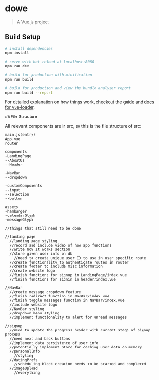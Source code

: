 # dowe

> A Vue.js project

## Build Setup

``` bash
# install dependencies
npm install

# serve with hot reload at localhost:8080
npm run dev

# build for production with minification
npm run build

# build for production and view the bundle analyzer report
npm run build --report
```

For detailed explanation on how things work, checkout the [guide](http://vuejs-templates.github.io/webpack/) and [docs for vue-loader](http://vuejs.github.io/vue-loader).

##File Structure

All relevant components are in src, so this is the file structure of src:
```
main.js(entry)
App.vue
router

components
-LandingPage
--AboutUs
--Header

-NavBar
--dropdown

-customComponents
--input
--selection
--button

assets
-hamburger
-calendarGlyph
-messageGlyph
```

```
//things that still need to be done

//landing page
  //landing page styling
  //record and include video of how app functions
  //write how it works section
  //store given user info on db
    //need to create unique user ID to use in user specific route
  //create functionality to authenticate routes in router
  //create footer to include misc information
  //create website logo
  //finish functions for signup in LandingPage/index.vue
  //finish functions for signin in header/index.vue

//NavBar
  //create message dropdown feature
  //finish redirect function in NavBar/index.vue
  //finish toggle messages function in NavBar/index.vue
  //include website logo
  //NavBar styling
  //dropdown menu styling
  //implement functionality to alert for unread messages

//signup
  //need to update the progress header with current stage of signup process
  //need next and back buttons
  //implement data persistence of user info
  //potentially implement store for caching user data on memory
  //personalInfo
    //styling
  //datingPrefs
    //scheduling block creation needs to be started and completed
  //imageUpload
    //everything

    


```